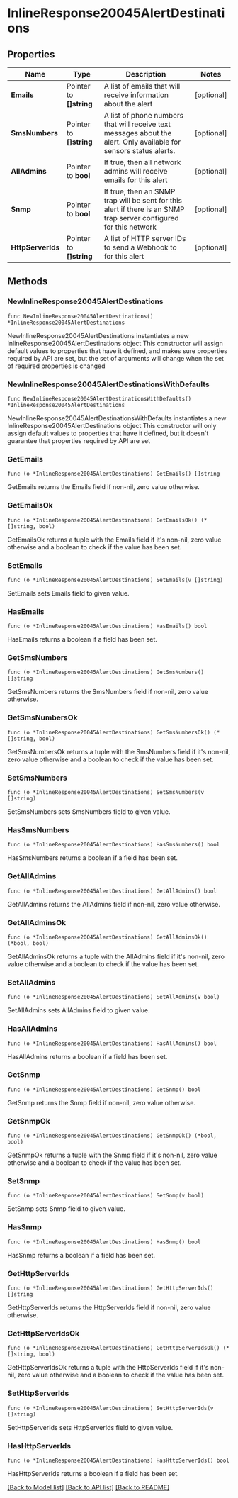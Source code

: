 # InlineResponse20045AlertDestinations

## Properties

Name | Type | Description | Notes
------------ | ------------- | ------------- | -------------
**Emails** | Pointer to **[]string** | A list of emails that will receive information about the alert | [optional] 
**SmsNumbers** | Pointer to **[]string** | A list of phone numbers that will receive text messages about the alert. Only available for sensors status alerts. | [optional] 
**AllAdmins** | Pointer to **bool** | If true, then all network admins will receive emails for this alert | [optional] 
**Snmp** | Pointer to **bool** | If true, then an SNMP trap will be sent for this alert if there is an SNMP trap server configured for this network | [optional] 
**HttpServerIds** | Pointer to **[]string** | A list of HTTP server IDs to send a Webhook to for this alert | [optional] 

## Methods

### NewInlineResponse20045AlertDestinations

`func NewInlineResponse20045AlertDestinations() *InlineResponse20045AlertDestinations`

NewInlineResponse20045AlertDestinations instantiates a new InlineResponse20045AlertDestinations object
This constructor will assign default values to properties that have it defined,
and makes sure properties required by API are set, but the set of arguments
will change when the set of required properties is changed

### NewInlineResponse20045AlertDestinationsWithDefaults

`func NewInlineResponse20045AlertDestinationsWithDefaults() *InlineResponse20045AlertDestinations`

NewInlineResponse20045AlertDestinationsWithDefaults instantiates a new InlineResponse20045AlertDestinations object
This constructor will only assign default values to properties that have it defined,
but it doesn't guarantee that properties required by API are set

### GetEmails

`func (o *InlineResponse20045AlertDestinations) GetEmails() []string`

GetEmails returns the Emails field if non-nil, zero value otherwise.

### GetEmailsOk

`func (o *InlineResponse20045AlertDestinations) GetEmailsOk() (*[]string, bool)`

GetEmailsOk returns a tuple with the Emails field if it's non-nil, zero value otherwise
and a boolean to check if the value has been set.

### SetEmails

`func (o *InlineResponse20045AlertDestinations) SetEmails(v []string)`

SetEmails sets Emails field to given value.

### HasEmails

`func (o *InlineResponse20045AlertDestinations) HasEmails() bool`

HasEmails returns a boolean if a field has been set.

### GetSmsNumbers

`func (o *InlineResponse20045AlertDestinations) GetSmsNumbers() []string`

GetSmsNumbers returns the SmsNumbers field if non-nil, zero value otherwise.

### GetSmsNumbersOk

`func (o *InlineResponse20045AlertDestinations) GetSmsNumbersOk() (*[]string, bool)`

GetSmsNumbersOk returns a tuple with the SmsNumbers field if it's non-nil, zero value otherwise
and a boolean to check if the value has been set.

### SetSmsNumbers

`func (o *InlineResponse20045AlertDestinations) SetSmsNumbers(v []string)`

SetSmsNumbers sets SmsNumbers field to given value.

### HasSmsNumbers

`func (o *InlineResponse20045AlertDestinations) HasSmsNumbers() bool`

HasSmsNumbers returns a boolean if a field has been set.

### GetAllAdmins

`func (o *InlineResponse20045AlertDestinations) GetAllAdmins() bool`

GetAllAdmins returns the AllAdmins field if non-nil, zero value otherwise.

### GetAllAdminsOk

`func (o *InlineResponse20045AlertDestinations) GetAllAdminsOk() (*bool, bool)`

GetAllAdminsOk returns a tuple with the AllAdmins field if it's non-nil, zero value otherwise
and a boolean to check if the value has been set.

### SetAllAdmins

`func (o *InlineResponse20045AlertDestinations) SetAllAdmins(v bool)`

SetAllAdmins sets AllAdmins field to given value.

### HasAllAdmins

`func (o *InlineResponse20045AlertDestinations) HasAllAdmins() bool`

HasAllAdmins returns a boolean if a field has been set.

### GetSnmp

`func (o *InlineResponse20045AlertDestinations) GetSnmp() bool`

GetSnmp returns the Snmp field if non-nil, zero value otherwise.

### GetSnmpOk

`func (o *InlineResponse20045AlertDestinations) GetSnmpOk() (*bool, bool)`

GetSnmpOk returns a tuple with the Snmp field if it's non-nil, zero value otherwise
and a boolean to check if the value has been set.

### SetSnmp

`func (o *InlineResponse20045AlertDestinations) SetSnmp(v bool)`

SetSnmp sets Snmp field to given value.

### HasSnmp

`func (o *InlineResponse20045AlertDestinations) HasSnmp() bool`

HasSnmp returns a boolean if a field has been set.

### GetHttpServerIds

`func (o *InlineResponse20045AlertDestinations) GetHttpServerIds() []string`

GetHttpServerIds returns the HttpServerIds field if non-nil, zero value otherwise.

### GetHttpServerIdsOk

`func (o *InlineResponse20045AlertDestinations) GetHttpServerIdsOk() (*[]string, bool)`

GetHttpServerIdsOk returns a tuple with the HttpServerIds field if it's non-nil, zero value otherwise
and a boolean to check if the value has been set.

### SetHttpServerIds

`func (o *InlineResponse20045AlertDestinations) SetHttpServerIds(v []string)`

SetHttpServerIds sets HttpServerIds field to given value.

### HasHttpServerIds

`func (o *InlineResponse20045AlertDestinations) HasHttpServerIds() bool`

HasHttpServerIds returns a boolean if a field has been set.


[[Back to Model list]](../README.md#documentation-for-models) [[Back to API list]](../README.md#documentation-for-api-endpoints) [[Back to README]](../README.md)


